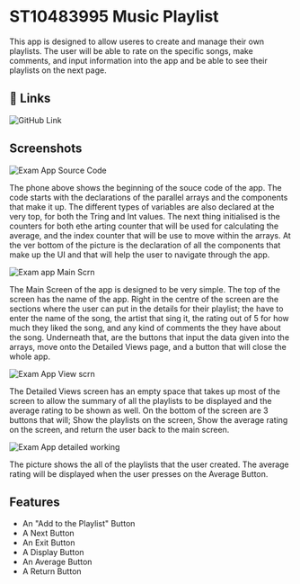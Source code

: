 
# ST10483995 Music Playlist

This app is designed to allow useres to create and manage their own playlists. The user will be able to rate on the specific songs, make comments, and input information into the app and be able to see their playlists on the next page. 


## 🔗 Links

![GitHub Link ](https://github.com/ST10483995/ST10483995_ExamApp)


## Screenshots

![Exam App Source Code](https://github.com/user-attachments/assets/b337af5e-957c-471f-a1de-77fb62dab522)

The phone above shows the beginning of the souce code of the app. The code starts with the declarations of the parallel arrays and the components that make it up. The different types of variables are also declared at the very top, for both the Tring and Int values. The next thing initialised is the counters for both ethe arting counter that will be used for calculating the average, and the index counter that will be use to move within the arrays. At the ver bottom of the picture is the declaration of all the components that make up the UI and that will help the user to navigate through the app.

![Exam app Main Scrn](https://github.com/user-attachments/assets/0ea2b1c7-9b60-4e87-869b-8ac49aa58259)

The Main Screen of the app is designed to be very simple. The top of the screen has the name of the app. Right in the centre of the screen are the sections where the user can put in the details for their playlist; the have to enter the name of the song, the artist that sing it, the rating out of 5 for how much they liked the song, and any kind of comments the they have about the song. Underneath that, are the buttons that input the data given into the arrays, move onto the Detailed Views page, and a button that will close the whole app.

![Exam App View scrn](https://github.com/user-attachments/assets/deb5124b-a698-4fce-8092-4b6cf42d785a)

The Detailed Views screen has an empty space that takes up most of the screen to allow the summary of all the playlists to be displayed and the average rating to be shown as well. On the bottom of the screen are 3 buttons that will; Show the playlists on the screen, Show the average rating on the screen, and return the user back to the main screen.


![Exam App detailed working](https://github.com/user-attachments/assets/fefdbd76-a451-43a3-a0cb-f974e4752ad3)

The picture shows the all of the playlists that the user created. The average rating will be displayed when the user presses on the Average Button.



## Features

- An "Add to the Playlist" Button
- A Next Button
- An Exit Button
- A Display Button
- An Average Button
- A Return Button



